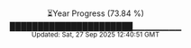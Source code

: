 <p align="center">
⏳Year Progress (73.84 %) <br>
██████████████████████▁▁▁▁▁▁▁▁ <br>
<sub>Updated: Sat, 27 Sep 2025 12:40:51 GMT</sub>
</p>

